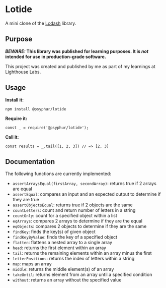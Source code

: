 # Lotide

A mini clone of the [Lodash](https://lodash.com) library.

## Purpose

**_BEWARE:_ This library was published for learning purposes. It is _not_ intended for use in production-grade software.**

This project was created and published by me as part of my learnings at Lighthouse Labs. 

## Usage

**Install it:**

`npm install @psyphur/lotide`

**Require it:**

`const _ = require('@psyphur/lotide');`

**Call it:**

`const results = _.tail([1, 2, 3]) // => [2, 3]`

## Documentation

The following functions are currently implemented:

* `assertArraysEqual(firstArray, secondArray)`: returns true if 2 arrays are equal
* `assertEqual`: compares an input and an expected output to determine if they are true
* `assertObjectsEqual`: returns true if 2 objects are the same
* `countLetters`: count and return number of letters in a string
* `countOnly`: count for a specified object within a list
* `eqArrays`: compares 2 arrays to determine if they are the equal
* `eqObjects`: compares 2 objects to determine if they are the same
* `findKey`: finds the key(s) of given object
* `findKeyByValue`: finds the key of a specified object
* `flatten`: flattens a nested array to a single array
* `head`: returns the first element within an array
* `tail`: returns the remaining elements within an array minus the first
* `letterPositions`: returns the index of letters within a string
* `map`: maps an array
* `middle`: returns the middle element(s) of an array
* `takeUntil`: returns element from an array until a specified condition
* `without`: returns an array without the specified value